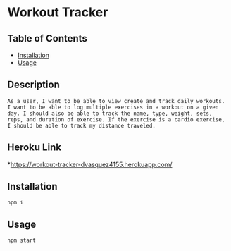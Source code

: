 # Workout Tracker 
## Table of Contents
* [Installation](#Installation)
* [Usage](#Usage)
## Description
```
As a user, I want to be able to view create and track daily workouts. I want to be able to log multiple exercises in a workout on a given day. I should also be able to track the name, type, weight, sets, reps, and duration of exercise. If the exercise is a cardio exercise, I should be able to track my distance traveled.
```

## Heroku Link
*https://workout-tracker-dvasquez4155.herokuapp.com/

## Installation
```npm i```
## Usage
```npm start```
